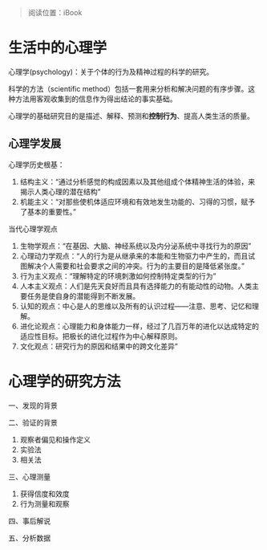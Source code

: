 > 阅读位置：iBook

# 生活中的心理学

心理学(psychology)：关于个体的行为及精神过程的科学的研究。

科学的方法（scientific method）包括一套用来分析和解决问题的有序步骤。这种方法用客观收集到的信息作为得出结论的事实基础。

心理学的基础研究目的是描述、解释、预测和**控制行为**、提高人类生活的质量。

## 心理学发展

心理学历史根基：
1. 结构主义：“通过分析感觉的构成因素以及其他组成个体精神生活的体验，来揭示人类心理的潜在结构”
2. 机能主义：“对那些使机体适应环境和有效地发生功能的、习得的习惯，赋予了基本的重要性。”

当代心理学观点  
1. 生物学观点：“在基因、大脑、神经系统以及内分泌系统中寻找行为的原因”
2. 心理动力学观点：“人的行为是从继承来的本能和生物驱力中产生的，而且试图解决个人需要和社会要求之间的冲突。行为的主要目的是降低紧张度。”
3. 行为主义观点：“理解特定的环境刺激如何控制特定类型的行为”
4. 人本主义观点：人们是先天良好而且具有选择能力的有能动性的动物。人类主要任务是使自身的潜能得到不断发展。
5. 认知的观点：中心是人的思维以及所有的认识过程——注意、思考、记忆和理解。
6. 进化论观点：心理能力和身体能力一样，经过了几百万年的进化以达成特定的适应性目标。把极长的进化过程作为中心解释原则。
7. 文化观点：研究行为的原因和结果中的跨文化差异”

# 心理学的研究方法

一、发现的背景  

二、验证的背景

1. 观察者偏见和操作定义
2. 实验法
3. 相关法

三、心理测量

1. 获得信度和效度
2. 行为测量和观察

四、事后解说

五、分析数据
